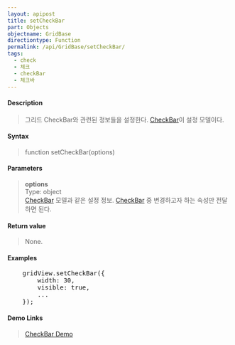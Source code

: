 ```yaml
---
layout: apipost
title: setCheckBar
part: Objects
objectname: GridBase
directiontype: Function
permalink: /api/GridBase/setCheckBar/
tags:
  - check
  - 체크
  - checkBar
  - 체크바
---
```



#### Description

> 그리드 CheckBar와 관련된 정보들을 설정한다. [CheckBar](/api/types/CheckBar/)이 설정 모델이다.

#### Syntax

> function setCheckBar(options)

#### Parameters

> **options**  
> Type: object  
> [CheckBar](/api/types/CheckBar/) 모델과 같은 설정 정보. [CheckBar](/api/types/CheckBar/) 중 변경하고자 하는 속성만 전달하면 된다.  

#### Return value

> None.

#### Examples 

<pre class="prettyprint">
    gridView.setCheckBar({
        width: 30,
        visible: true,
        ...
    });
</pre>

#### Demo Links
> [CheckBar Demo](http://demo.realgrid.com/Demo/CheckBar)